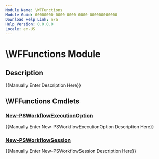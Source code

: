 ```yaml
---
Module Name: \WFFunctions
Module Guid: 00000000-0000-0000-0000-000000000000
Download Help Link: n/a
Help Version: 0.0.0.0
Locale: en-US
---
```


# \WFFunctions Module
## Description
{{Manually Enter Description Here}}

## \WFFunctions Cmdlets
### [New-PSWorkflowExecutionOption](New-PSWorkflowExecutionOption.md)
{{Manually Enter New-PSWorkflowExecutionOption Description Here}}

### [New-PSWorkflowSession](New-PSWorkflowSession.md)
{{Manually Enter New-PSWorkflowSession Description Here}}

